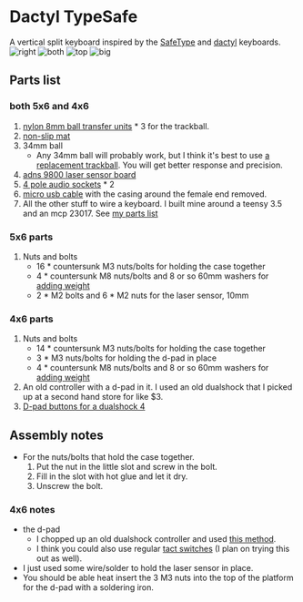 # Dactyl TypeSafe
A vertical split keyboard inspired by the [SafeType](https://safetype.com/index.php) and [dactyl](https://github.com/adereth/dactyl-keyboard) keyboards.
![right](things/4x6/typesafe-right.jpg)
![both](things/4x6/typesafe-both.jpg)
![top](things/4x6/typesafe-top.jpg)
![big](things/5x6/typesafe-both.jpeg)

## Parts list
### both 5x6 and 4x6
1. [nylon 8mm ball transfer units](https://www.aliexpress.com/item/32839736943.html) * 3 for the trackball.
2. [non-slip mat](https://www.amazon.com/ROOS-Self-Stick-Anti-Skid-Furniture-Protectors/dp/B01K7JFXAA)
3. 34mm ball
    - Any 34mm ball will probably work, but I think it's best to use [a replacement trackball](https://www.aliexpress.com/item/4000351102541.html). You will get better response and precision.
3. [adns 9800 laser sensor board](https://www.tindie.com/products/jkicklighter/adns-9800-laser-motion-sensor/)
4. [4 pole audio sockets](https://www.aliexpress.com/item/4000105730426.html) * 2
5. [micro usb cable](https://www.amazon.com/UGREEN-Adapter-Samsung-Controller-Android/dp/B00N9S9Z0G) with the casing around the female end removed.
6. All the other stuff to wire a keyboard. I built mine around a teensy 3.5 and an mcp 23017. See [my parts list](teensy3#parts-list)

### 5x6 parts
1. Nuts and bolts
    - 16 * countersunk M3 nuts/bolts for holding the case together
    - 4 * countersunk M8 nuts/bolts and 8 or so 60mm washers for [adding weight](things/5x6/weight.jpeg)
    - 2 * M2 bolts and 6 * M2 nuts for the laser sensor, 10mm

### 4x6 parts
1. Nuts and bolts
    - 14 * countersunk M3 nuts/bolts for holding the case together
    - 3 * M3 nuts/bolts for holding the d-pad in place
    - 4 * countersunk M8 nuts/bolts and 8 or so 60mm washers for [adding weight](things/5x6/weight.jpeg)
2. An old controller with a d-pad in it. I used an old dualshock that I picked up at a second hand store for like $3.
3. [D-pad buttons for a dualshock 4](https://www.aliexpress.com/item/32952683815.html)

## Assembly notes
- For the nuts/bolts that hold the case together.
    1. Put the nut in the little slot and screw in the bolt.
    2. Fill in the slot with hot glue and let it dry.
    3. Unscrew the bolt.
### 4x6 notes
- the d-pad
    - I chopped up an old dualshock controller and used [this method](https://learn.adafruit.com/super-game-pi/prep-button-pcbs).
    - I think you could also use regular [tact switches](https://www.aliexpress.com/item/1058764733.html) (I plan on trying this out as well).
- I just used some wire/solder to hold the laser sensor in place.
- You should be able heat insert the 3 M3 nuts into the top of the platform for the d-pad with a soldering iron.
